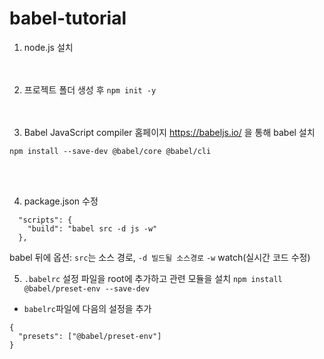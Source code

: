 # babel-tutorial
1. node.js 설치   
<br/><br/>

2. 프로젝트 폴더 생성 후 ```npm init -y```  
<br/><br/>

3. Babel JavaScript compiler 홈페이지 https://babeljs.io/ 을 통해 babel 설치
```
npm install --save-dev @babel/core @babel/cli
```
<br/><br/>

4. package.json 수정
```
  "scripts": {
    "build": "babel src -d js -w"
  },
```
babel 뒤에 옵션: ```src```는 소스 경로, ```-d 빌드될 소스경로``` ```-w``` watch(실시간 코드 수정)

5. ```.babelrc``` 설정 파일을 root에 추가하고 관련 모듈을 설치
```npm install @babel/preset-env --save-dev``` 

- ```babelrc```파일에 다음의 설정을 추가

```
{
  "presets": ["@babel/preset-env"]
}
```
